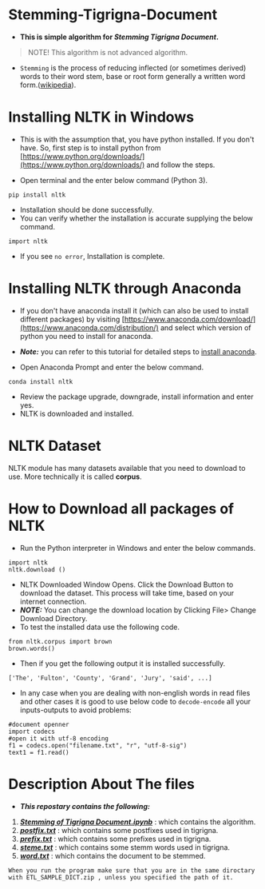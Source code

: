 # Stemming-Tigrigna-Document
* **This is simple algorithm for _Stemming Tigrigna Document_.**
> NOTE! This algorithm is not advanced algorithm.

* `Stemming` is the process of reducing inflected (or sometimes derived) words to their word stem, base or root form generally a written word form.([wikipedia](https://en.wikipedia.org/wiki/Stemming)).

# Installing NLTK in Windows
* This is with the assumption that, you have python installed. If you don't have. So, first step is to install python from [https://www.python.org/downloads/](https://www.python.org/downloads/) and follow the steps.

* Open terminal and the enter below command (Python 3).
~~~
pip install nltk
~~~

* Installation should be done successfully.
* You can verify whether the installation is accurate supplying the below command.
~~~
import nltk
~~~

* If you see `no error`, Installation is complete.

# Installing NLTK through Anaconda
* If you don't have anaconda install it (which can also be used to install different packages) by visiting [https://www.anaconda.com/download/](https://www.anaconda.com/distribution/) and select which version of python you need to install for anaconda.
* **_Note:_** you can refer to this tutorial for detailed steps to [install anaconda](https://www.guru99.com/download-install-r-rstudio.html).

* Open Anaconda Prompt and enter the below command.
~~~
conda install nltk
~~~
* Review the package upgrade, downgrade, install information and enter yes.
* NLTK is downloaded and installed.

# NLTK Dataset
NLTK module has many datasets available that you need to download to use. More technically it is called **corpus**.

# How to Download all packages of NLTK
* Run the Python interpreter in Windows and enter the below commands.
~~~
import nltk
nltk.download ()
~~~

* NLTK Downloaded Window Opens. Click the Download Button to download the dataset. This process will take time, based on your internet connection.
* **_NOTE:_** You can change the download location by Clicking File> Change Download Directory.
* To test the installed data use the following code.
~~~
from nltk.corpus import brown
brown.words()
~~~

* Then if you get the following output it is installed successfully.
~~~
['The', 'Fulton', 'County', 'Grand', 'Jury', 'said', ...]
~~~

* In any case when you are dealing with non-english words in read files and other cases it is good to use below code to `decode-encode` all your inputs-outputs to avoid problems:
~~~
#document openner
import codecs
#open it with utf-8 encoding 
f1 = codecs.open("filename.txt", "r", "utf-8-sig")
text1 = f1.read()
~~~

# Description About The files
* **_This repostary contains the following:_**
1. [**_Stemming of  Tigrigna Document.ipynb_**](https://github.com/Luel-Hagos/Stemming-Tigrigna-Document/blob/master/Stemming%20of%20%20Tigrigna%20Document.ipynb) : which contains the algorithm.
2. [**_postfix.txt_**](https://github.com/Luel-Hagos/Stemming-Tigrigna-Document/blob/master/postfix.txt) : which contains some postfixes used in tigrigna.
3. [**_prefix.txt_**](https://github.com/Luel-Hagos/Stemming-Tigrigna-Document/blob/master/prefix.txt) : which contains some prefixes used in tigrigna.
4. [**_steme.txt_**](https://github.com/Luel-Hagos/Stemming-Tigrigna-Document/blob/master/steme.txt) : which contains some stemm words used in tigrigna.
5. [**_word.txt_**](https://github.com/Luel-Hagos/Stemming-Tigrigna-Document/blob/master/word.txt) : which contains the document to be stemmed.
~~~
When you run the program make sure that you are in the same diroctary with ETL_SAMPLE_DICT.zip , unless you specified the path of it.
~~~
